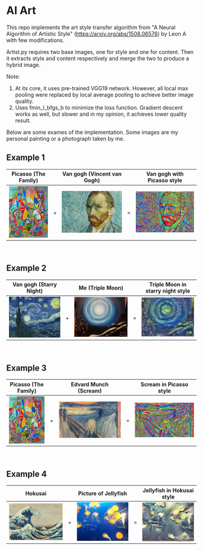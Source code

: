 # AI Art

This repo implements the art style transfer algorithm from "A Neural Algorithm of Artistic Style" (https://arxiv.org/abs/1508.06576) by Leon A with few modifications. 

Artist.py requires two base images, one for style and one for content. Then it extracts style and content respectively and merge the two to produce a hybrid image.

Note:
1. At its core, it uses pre-trained VGG19 network. However, all local max pooling were replaced by local average pooling to achieve better image quality.
2. Uses fmin_l_bfgs_b to minimize the loss function. Gradient descent works as well, but slower and in my opinion, it achieves lower quality result.

Below are some exames of the implementation. Some images are my personal painting or a photograph taken by me.



## Example 1
Picasso (The Family) |  | Van gogh (Vincent van Gogh) |  | Van gogh with Picasso style
----------- | -- |------------ | -- | ------------
![](https://github.com/Davidnh8/artAI/blob/master/images/picasso626.jpg) | + |![](https://github.com/Davidnh8/artAI/blob/master/images/vangogh.jpg) | = | ![](https://github.com/Davidnh8/artAI/blob/master/vangogh_picasso.jpg)

&nbsp;

## Example 2
Van gogh (Starry Night) |  | Me (Triple Moon) |  | Triple Moon in starry night style
----------- | -- |------------ | -- | ------------
![](https://github.com/Davidnh8/artAI/blob/master/images/starry_night.jpg) | + | ![](https://github.com/Davidnh8/artAI/blob/master/images/triple_moon.jpg) | = | ![](https://github.com/Davidnh8/artAI/blob/master/triple_moon-gogh-iter%3D30.jpg)

&nbsp;

## Example 3
Picasso (The Family) |  | Edvard Munch (Scream) |  | Scream in Picasso style
----------- | -- |------------ | -- | ------------
![](https://github.com/Davidnh8/artAI/blob/master/images/picasso425.jpg) | + | ![](https://github.com/Davidnh8/artAI/blob/master/images/scream.jpg) | = | ![](https://github.com/Davidnh8/artAI/blob/master/scream-picasso-iter%3D30.jpg)

&nbsp;
## Example 4
Hokusai | |  Picture of Jellyfish | | Jellyfish in Hokusai style
----------- | -- |------------ | -- | ------------
![](https://github.com/Davidnh8/artAI/blob/master/images/Hokusai375.jpg) | + | ![](https://github.com/Davidnh8/artAI/blob/master/images/jellyfish2.jpg) | = | ![](https://github.com/Davidnh8/artAI/blob/master/jellyfish2-Hokusai-iter%3D30.jpg)

&nbsp;

